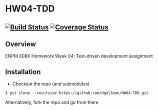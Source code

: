 # HW04-TDD
[![Build Status](https://travis-ci.org/dgellman/HW04-TDD.svg?branch=master)](https://travis-ci.org/dgellman/HW04-TDD)
[![Coverage Status](https://coveralls.io/repos/github/dgellman/HW04-TDD/badge.svg?branch=master)](https://coveralls.io/github/dgellman/HW04-TDD?branch=master)
---

## Overview

ENPM 808X Homework Week 04; Test-driven development assignment

## Installation

- Checkout the repo (and submodules)
```
$ git clone --recursive https://github.com/dgellman/HW04-TDD.git
```
Alternatively, fork the repo and go from there
